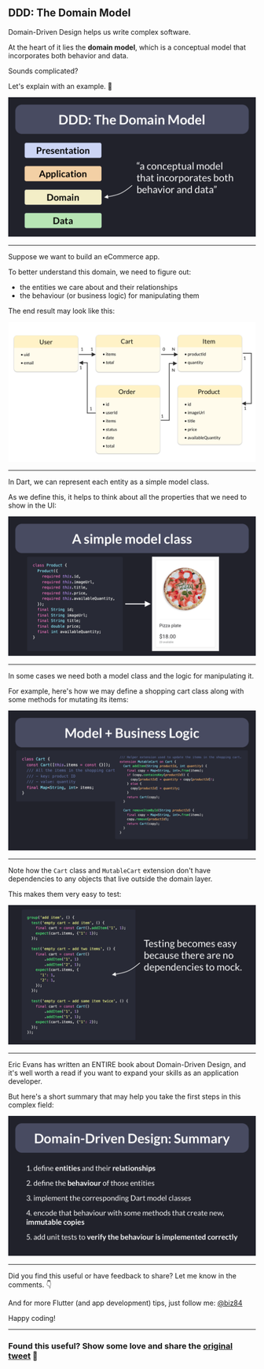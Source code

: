 ## DDD: The Domain Model

Domain-Driven Design helps us write complex software.

At the heart of it lies the **domain model**, which is a conceptual model that incorporates both behavior and data.

Sounds complicated?

Let's explain with an example. 🧵

![](029-domain-model.png)

---

Suppose we want to build an eCommerce app.

To better understand this domain, we need to figure out:

- the entities we care about and their relationships
- the behaviour (or business logic) for manipulating them

The end result may look like this:

![](029-ecommerce-entitites.png)

---

In Dart, we can represent each entity as a simple model class.

As we define this, it helps to think about all the properties that we need to show in the UI:

![](029-simple-model-class.png)

---

In some cases we need both a model class and the logic for manipulating it.

For example, here's how we may define a shopping cart class along with some methods for mutating its items:

![](029-model-business-logic.png)

---

Note how the `Cart` class and `MutableCart` extension don't have dependencies to any objects that live outside the domain layer.

This makes them very easy to test:

![](029-model-tests.png)

---

Eric Evans has written an ENTIRE book about Domain-Driven Design, and it's well worth a read if you want to expand your skills as an application developer.

But here's a short summary that may help you take the first steps in this complex field:

![](029-summary.png)

---

Did you find this useful or have feedback to share? Let me know in the comments. 👇

And for more Flutter (and app development) tips, just follow me: [@biz84](https://twitter.com/biz84)

Happy coding!

---

### Found this useful? Show some love and share the [original tweet](https://twitter.com/biz84/status/1491381498641063938) 🙏